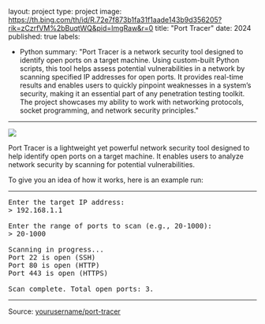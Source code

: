 layout: project
type: project
image: https://th.bing.com/th/id/R.72e7f873b1fa31f1aade143b9d356205?rik=zCzrfVM%2bBuqtWQ&pid=ImgRaw&r=0
title: "Port Tracer"
date: 2024
published: true
labels:
  - Python
summary: "Port Tracer is a network security tool designed to identify open ports on a target machine. Using custom-built Python scripts, this tool helps assess potential vulnerabilities in a network by scanning specified IP addresses for open ports. It provides real-time results and enables users to quickly pinpoint weaknesses in a system’s security, making it an essential part of any penetration testing toolkit. The project showcases my ability to work with networking protocols, socket programming, and network security principles."
---

<img class="img-fluid" src="https://th.bing.com/th/id/R.72e7f873b1fa31f1aade143b9d356205?rik=zCzrfVM%2bBuqtWQ&pid=ImgRaw&r=0">

Port Tracer is a lightweight yet powerful network security tool designed to help identify open ports on a target machine. It enables users to analyze network security by scanning for potential vulnerabilities.

To give you an idea of how it works, here is an example run:

<hr>

<pre>
Enter the target IP address:
> 192.168.1.1

Enter the range of ports to scan (e.g., 20-1000):
> 20-1000

Scanning in progress...
Port 22 is open (SSH)
Port 80 is open (HTTP)
Port 443 is open (HTTPS)

Scan complete. Total open ports: 3.
</pre>

<hr>

Source: <a href="https://github.com/yourusername/port-tracer"><i class="large github icon "></i>yourusername/port-tracer</a>
